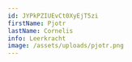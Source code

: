 ```yaml
---
id: JYPkPZIUEvCt0XyEjT5zi
firstName: Pjotr
lastName: Cornelis
info: Leerkracht
image: /assets/uploads/pjotr.png
---
```

